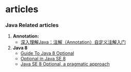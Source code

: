 # articles
### **Java** Related articles
1. **Annotation:**
	* [深入理解Java：注解（Annotation）自定义注解入门](http://www.cnblogs.com/peida/archive/2013/04/24/3036689.html)
2. **Java 8**
	* [Guide To Java 8 Optional](http://www.baeldung.com/java-optional)
	* [Optional in Java SE 8](http://blog.joda.org/2014/11/optional-in-java-se-8.html)
	* [Java SE 8 Optional, a pragmatic approach](http://blog.joda.org/2015/08/java-se-8-optional-pragmatic-approach.html)
